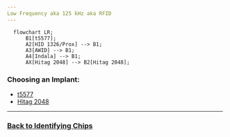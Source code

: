 ```yaml
---
Low Frequency aka 125 kHz aka RFID
---
```


```mermaid
  flowchart LR;
      B1[t5577];
      A2[HID 1326/Prox] --> B1;
      A3[AWID] --> B1;
      A4[Indala] --> B1;
      AX[Hitag 2048] --> B2[Hitag 2048];

```

### Choosing an Implant:
- [t5577](T5577_OPTIONS.md)
- [Hitag 2048](https://dngr.us/xht)

---
### [Back to Identifying Chips](PROXMARK_ID.md)
